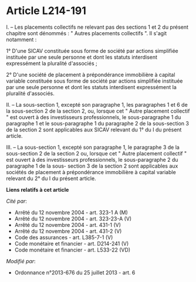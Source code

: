 # Article L214-191

I. – Les placements collectifs ne relevant pas des sections 1 et 2 du présent chapitre sont dénommés : " Autres placements
collectifs ". Il s'agit notamment :

1° D'une SICAV constituée sous forme de société par actions simplifiée instituée par une seule personne et dont les statuts
interdisent expressément la pluralité d'associés ;

2° D'une société de placement à prépondérance immobilière à capital variable constituée sous forme de société par actions
simplifiée instituée par une seule personne et dont les statuts interdisent expressément la pluralité d'associés.

II. – La sous-section 1, excepté son paragraphe 1, les paragraphes 1 et 6 de la sous-section 2 de la section 2, ou, lorsque
cet " Autre placement collectif " est ouvert à des investisseurs professionnels, le sous-paragraphe 1 du paragraphe 1 et le
sous-paragraphe 1 du paragraphe 2 de la sous-section 3 de la section 2 sont applicables aux SICAV relevant du 1° du I du
présent article.

III. – La sous-section 1, excepté son paragraphe 1, le paragraphe 3 de la sous-section 2 de la section 2 ou, lorsque cet "
Autre placement collectif " est ouvert à des investisseurs professionnels, le sous-paragraphe 2 du paragraphe 1 de la sous-
section 3 de la section 2 sont applicables aux sociétés de placement à prépondérance immobilière à capital variable relevant
du 2° du I du présent article.

**Liens relatifs à cet article**

_Cité par_:

  - Arrêté du 12 novembre 2004 - art. 323-1 A (M)
  - Arrêté du 12 novembre 2004 - art. 323-23-A (V)
  - Arrêté du 12 novembre 2004 - art. 431-1 (V)
  - Arrêté du 12 novembre 2004 - art. 431-2 (V)
  - Code des assurances - art. L385-7-1 (V)
  - Code monétaire et financier - art. D214-241 (V)
  - Code monétaire et financier - art. L533-22 (VD)

_Modifié par_:

  - Ordonnance n°2013-676 du 25 juillet 2013 - art. 6
